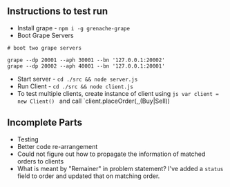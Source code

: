 ## Instructions to test run

* Install grape - `npm i -g grenache-grape`
* Boot Grape Servers

```
# boot two grape servers

grape --dp 20001 --aph 30001 --bn '127.0.0.1:20002'
grape --dp 20002 --aph 40001 --bn '127.0.0.1:20001'
```

* Start server - `cd ./src && node server.js`
* Run Client - `cd ./src && node client.js`
* To test multiple clients, create instance of client using ```js var client = new Client() ``` and call `client.placeOrder(<Qty>,<Price>,<Type>(Buy|Sell))


## Incomplete Parts

* Testing
* Better code re-arrangement
* Could not figure out how to propagate the information of matched orders to clients
* What is meant by "Remainer" in problem statement? I've added a `status` field to order and updated that on matching order.

